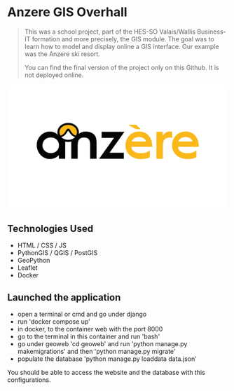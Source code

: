 # Anzere GIS Overhall
> This was a school project, part of the HES-SO Valais/Wallis Business-IT formation and more precisely, the GIS module. The goal was to learn how to model and display online a GIS interface. Our example was the Anzere ski resort.
> 
> You can find the final version of the project only on this Github. It is not deployed online.

<p align="center">
  <img width="600" height="auto" src="images/anzere-logo.png">
</p>

## Technologies Used
- HTML / CSS / JS
- PythonGIS / QGIS / PostGIS
- GeoPython
- Leaflet
- Docker

## Launched the application
- open a terminal or cmd and go under django
- run 'docker compose up'
- in docker, to the container web with the port 8000
- go to the terminal in this container and run 'bash'
- go under geoweb 'cd geoweb' and run 'python manage.py makemigrations' and then 'python manage.py migrate'
- populate the database 'python manage.py loaddata data.json'

You should be able to access the website and the database with this configurations.
